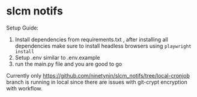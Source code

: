 # slcm notifs

Setup Guide:
1. Install dependencies from requirements.txt , after installing all dependencies make sure to install headless browsers using `playwright install`
2. Setup .env similar to .env.example
3. run the main.py file and you are good to go

Currently only https://github.com/ninetynin/slcm_notifs/tree/local-cronjob branch is running in local since there are issues with git-crypt encryption with workflow.
